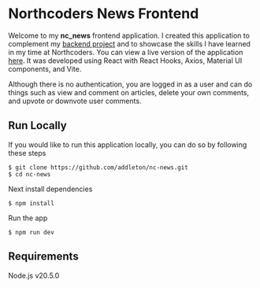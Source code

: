 # Northcoders News Frontend

Welcome to my **nc_news** frontend application. I created this application to complement my [backend project](https://github.com/addleton/nc-news-be) and to showcase the skills I have learned in my time at Northcoders. You can view a live version of the application [here](https://addleton-nc-news.netlify.app/). It was developed using React with React Hooks, Axios, Material UI components, and Vite.


Although there is no authentication, you are logged in as a user and can do things such as view and comment on articles, delete your own comments, and upvote or downvote user comments.

## Run Locally

If you would like to run this application locally, you can do so by following these steps

`$ git clone https://github.com/addleton/nc-news.git`  
`$ cd nc-news`

Next install dependencies

`$ npm install`

Run the app

`$ npm run dev`

## Requirements

Node.js v20.5.0
